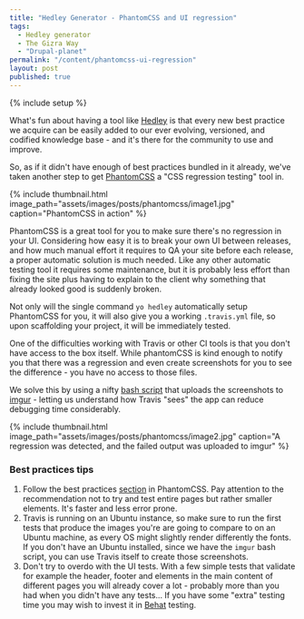 ```yaml
---
title: "Hedley Generator - PhantomCSS and UI regression"
tags: 
  - Hedley generator
  - The Gizra Way
  - "Drupal-planet"
permalink: "/content/phantomcss-ui-regression"
layout: post
published: true
---
```


{% include setup %}

What's fun about having a tool like [Hedley](/content/yo-hedley/) is that every new best practice we acquire can be easily added to our ever evolving, versioned, and codified knowledge base - and it's there for the community to use and improve.

So, as if it didn't have enough of best practices bundled in it already, we've taken another step to get [PhantomCSS](https://github.com/Huddle/PhantomCSS) a "CSS regression testing" tool in.

{% include thumbnail.html  image_path="assets/images/posts/phantomcss/image1.jpg" caption="PhantomCSS in action" %}

<!-- more -->

PhantomCSS is a great tool for you to make sure there's no regression in your UI. Considering how easy it is to break your own UI between releases, and how much manual effort it requires to QA your site before each release, a proper automatic solution is much needed. Like any other automatic testing tool it requires some maintenance, but it is probably less effort than fixing the site plus having to explain to the client why something that already looked good is suddenly broken.

Not only will the single command ``yo hedley`` automatically setup PhantomCSS for you, it will also give you a working ``.travis.yml`` file, so upon scaffolding your project, it will be immediately tested.

One of the difficulties working with Travis or other CI tools is that you don't have access to the box itself. While phantomCSS is kind enough to notify you that there was a regression and even create screenshots for you to see the difference - you have no access to those files.  

We solve this by using a nifty [bash script](https://github.com/Gizra/generator-hedley/blob/3540852d195ebbf34216e0434379e7709970c9a3/.travis.yml#L76-L82) that uploads the screenshots to [imgur](http://imgur.com) - letting us understand how Travis "sees" the app can reduce debugging time considerably.

{% include thumbnail.html  image_path="assets/images/posts/phantomcss/image2.jpg" caption="A regression was detected, and the failed output was uploaded to imgur" %}


### Best practices tips

1. Follow the best practices [section](https://github.com/Huddle/PhantomCSS#best-practices) in PhantomCSS. Pay attention to the recommendation not to try and test entire pages but rather smaller elements. It's faster and less error prone.
1. Travis is running on an Ubuntu instance, so make sure to run the first tests that produce the images you're are going to compare to on an Ubuntu machine, as every OS might slightly render differently the fonts. If you don't have an Ubuntu installed, since we have the ``imgur`` bash script, you can use Travis itself to create those screenshots.
1. Don't try to overdo with the UI tests. With a few simple tests that validate for example the header, footer and elements in the main content of different pages you will already cover a lot - probably more than you had when you didn't have any tests... If you have some "extra" testing time you may wish to invest it in [Behat](/content/behat-vs-casper-for-drupal/) testing.
